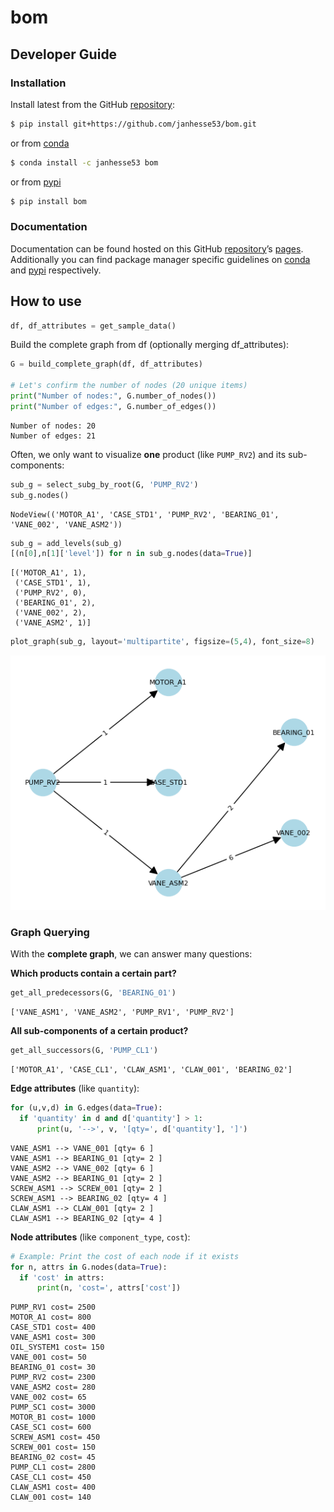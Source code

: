 # bom


<!-- WARNING: THIS FILE WAS AUTOGENERATED! DO NOT EDIT! -->

## Developer Guide

### Installation

Install latest from the GitHub
[repository](https://github.com/janhesse53/bom):

``` sh
$ pip install git+https://github.com/janhesse53/bom.git
```

or from [conda](https://anaconda.org/janhesse53/bom)

``` sh
$ conda install -c janhesse53 bom
```

or from [pypi](https://pypi.org/project/bom/)

``` sh
$ pip install bom
```

### Documentation

Documentation can be found hosted on this GitHub
[repository](https://github.com/janhesse53/bom)’s
[pages](https://janhesse53.github.io/bom/). Additionally you can find
package manager specific guidelines on
[conda](https://anaconda.org/janhesse53/bom) and
[pypi](https://pypi.org/project/bom/) respectively.

## How to use

``` python
df, df_attributes = get_sample_data()
```

Build the complete graph from df (optionally merging df_attributes):

``` python
G = build_complete_graph(df, df_attributes)

# Let's confirm the number of nodes (20 unique items)
print("Number of nodes:", G.number_of_nodes())
print("Number of edges:", G.number_of_edges())
```

    Number of nodes: 20
    Number of edges: 21

Often, we only want to visualize **one** product (like `PUMP_RV2`) and
its sub-components:

``` python
sub_g = select_subg_by_root(G, 'PUMP_RV2')
sub_g.nodes()
```

    NodeView(('MOTOR_A1', 'CASE_STD1', 'PUMP_RV2', 'BEARING_01', 'VANE_002', 'VANE_ASM2'))

``` python
sub_g = add_levels(sub_g)
[(n[0],n[1]['level']) for n in sub_g.nodes(data=True)]
```

    [('MOTOR_A1', 1),
     ('CASE_STD1', 1),
     ('PUMP_RV2', 0),
     ('BEARING_01', 2),
     ('VANE_002', 2),
     ('VANE_ASM2', 1)]

``` python
plot_graph(sub_g, layout='multipartite', figsize=(5,4), font_size=8)
```

![](index_files/figure-commonmark/cell-6-output-1.png)

### Graph Querying

With the **complete graph**, we can answer many questions:

**Which products contain a certain part?**

``` python
get_all_predecessors(G, 'BEARING_01')
```

    ['VANE_ASM1', 'VANE_ASM2', 'PUMP_RV1', 'PUMP_RV2']

**All sub-components of a certain product?**

``` python
get_all_successors(G, 'PUMP_CL1')
```

    ['MOTOR_A1', 'CASE_CL1', 'CLAW_ASM1', 'CLAW_001', 'BEARING_02']

**Edge attributes** (like `quantity`):

``` python
for (u,v,d) in G.edges(data=True):
  if 'quantity' in d and d['quantity'] > 1:
      print(u, '-->', v, '[qty=', d['quantity'], ']')
```

    VANE_ASM1 --> VANE_001 [qty= 6 ]
    VANE_ASM1 --> BEARING_01 [qty= 2 ]
    VANE_ASM2 --> VANE_002 [qty= 6 ]
    VANE_ASM2 --> BEARING_01 [qty= 2 ]
    SCREW_ASM1 --> SCREW_001 [qty= 2 ]
    SCREW_ASM1 --> BEARING_02 [qty= 4 ]
    CLAW_ASM1 --> CLAW_001 [qty= 2 ]
    CLAW_ASM1 --> BEARING_02 [qty= 4 ]

**Node attributes** (like `component_type`, `cost`):

``` python
# Example: Print the cost of each node if it exists
for n, attrs in G.nodes(data=True):
  if 'cost' in attrs:
      print(n, 'cost=', attrs['cost'])
```

    PUMP_RV1 cost= 2500
    MOTOR_A1 cost= 800
    CASE_STD1 cost= 400
    VANE_ASM1 cost= 300
    OIL_SYSTEM1 cost= 150
    VANE_001 cost= 50
    BEARING_01 cost= 30
    PUMP_RV2 cost= 2300
    VANE_ASM2 cost= 280
    VANE_002 cost= 65
    PUMP_SC1 cost= 3000
    MOTOR_B1 cost= 1000
    CASE_SC1 cost= 600
    SCREW_ASM1 cost= 450
    SCREW_001 cost= 150
    BEARING_02 cost= 45
    PUMP_CL1 cost= 2800
    CASE_CL1 cost= 450
    CLAW_ASM1 cost= 400
    CLAW_001 cost= 140
